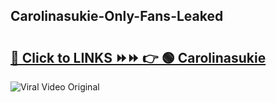 
 ## Carolinasukie-Only-Fans-Leaked

# <h2><a href="https://clipsfans.com/Carolinasukie&ref=git">🔗 Click to LINKS ⏩⏩ 👉 🟢 Carolinasukie </a></h2>

<a href="https://clipsfans.com/Carolinasukie&ref=git" rel="nofollow" data-target="animated-image.originalLink"><img src="https://i.ibb.co.com/xMMVF88/686577567.gif" alt="Viral Video Original" style="max-width: 100%; display: inline-block;" data-target="animated-image.originalImage"></a>
